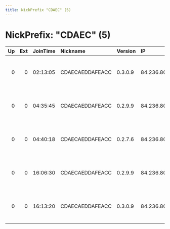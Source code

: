 ```yaml
---
title: NickPrefix "CDAEC" (5)
---
```


# NickPrefix: "CDAEC" (5)

|   Up |   Ext | JoinTime   | Nickname        | Version   | IP           | AS                                  | CC   |   ORp |   Dirp | OS      | Contact   |   eFamMembers |
|-----:|------:|:-----------|:----------------|:----------|:-------------|:------------------------------------|:-----|------:|-------:|:--------|:----------|--------------:|
|    0 |     0 | 02:13:05   | CDAECAEDDAFEACC | 0.3.0.9   | 84.236.80.56 | DIGI Tavkozlesi es Szolgaltato Kft. | hu   | 47261 |      0 | Windows | None      |             1 |
|    0 |     0 | 04:35:45   | CDAECAEDDAFEACC | 0.2.9.9   | 84.236.80.56 | DIGI Tavkozlesi es Szolgaltato Kft. | hu   | 47261 |      0 | Windows | None      |             1 |
|    0 |     0 | 04:40:18   | CDAECAEDDAFEACC | 0.2.7.6   | 84.236.80.56 | DIGI Tavkozlesi es Szolgaltato Kft. | hu   | 47261 |      0 | Windows | None      |             1 |
|    0 |     0 | 16:06:30   | CDAECAEDDAFEACC | 0.2.9.9   | 84.236.80.56 | DIGI Tavkozlesi es Szolgaltato Kft. | hu   |  9001 |      0 | Windows | None      |             1 |
|    0 |     0 | 16:13:20   | CDAECAEDDAFEACC | 0.3.0.9   | 84.236.80.56 | DIGI Tavkozlesi es Szolgaltato Kft. | hu   | 47261 |      0 | Windows | None      |             1 |
